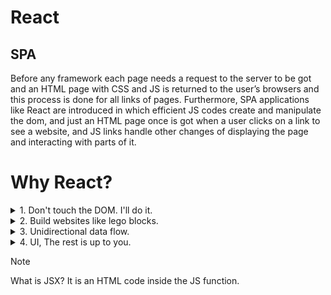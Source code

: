# React
## SPA
Before any framework each page needs a request to the server to be got and an HTML page with CSS and JS is returned to the user’s browsers and this process is done for all links of pages. Furthermore, SPA applications like React are introduced in which efficient JS codes create and manipulate the dom, and just an HTML page once is got when a user clicks on a link to see a website, and JS links handle other changes of displaying the page and interacting with parts of it.
# Why React?
<details>
<summary> 1. Don't touch the DOM. I'll do it. </summary>
  
### .What is DOM?
DOM (document object model) is what the browser uses to display a web app and JS simply manipulates this DOM. 
### .Declarative vs Imperative
#### Imperative
Imperative programming is instructional and cares about the step-by-step process.
#### Declarative
Declarative programming is driven by the result and describing this end result rather than the step-by-step process of getting to the result.
### For example

```ruby
//Imperative 
function addArtistNameToBody() {
  const bodyTag = document.querySelector('body')
  const divTag = document.createElement('div')
  let h1Tag = document.createElement('h1')
  h1Tag.innerText = "Mitski"
  divTag.append(h1Tag)
  bodyTag.append(divTag)
}
```
```ruby
//Declarative
class Artist extends Component {
  render() {
    return(
      <div>
        <h1>{this.props.name}</h1>
      </div>)
  }
}
```

The first is a prime example of the imperative search as it lays out each step of how the search function works and how it got to the result. This really illustrates the HOW and gives discrete ‘instructions’ to get to the desired result. In contrast, the declarative example focuses on purely the result and describes what this result will look like.
##.Differences between Declarative programming and Imperative one in changing DOM
In fact, in Imperative programming, you should tell JS what should do step by step to change the DOM in order for showing what you want as a result of an action of the user. Still, by Declarative programming it is React that decides what changes should be done to show what you want. Moreover, you just need to declare what the final state is and it finds the best way to do so inasmuch as changing DOM is a really expensive and it must done beneficially.

</details>
<details>

<summary> 2. Build websites like lego blocks.</summary>

### .Component Architecture
React has the idea of creating components for our web. Indeed, components are small and large parts of our app which are used to create our app. Generally, they are used in different sections of our project even in other projects. The point is that in React the components are simple JS functions which receive some data and inputs as props and return HTML inside of JS. In addition, components can be defined as functions or classes in React.
### Class component
```ruby
class Car extends React.Component {
  render() {
    return <h2>Hi, I am a Car!</h2>;
  }
}
```
```ruby
### Function Component
function Car() {
  return <h2>Hi, I am a Car!</h2>;
}
```
</details>

<details>
<summary> 3. Unidirectional data flow.</summary>
  
### What is Virtual DOM?

 In our React app, we have states which contain our data and JSX components. In fact, the React library function uses them as inputs to create Virtual Dom. Virtual Dom is a JS tree-liked object that describes our app and says React and how it should update the actual DOM.
### What is unidirectional data flow?
It means that the flow of changing Virtual DOM and passing data is from the parent components to their children and consequently one-way data flow makes debugging much easier. When the developer knows where the data is coming from and where it is going, they can dry run (or use tools) to find the problems more efficiently.
</details>

<details>
<summary> 4. UI, The rest is up to you.</summary>

  
Because React is just a library to create the Virtual DOM to change the UIs of different apps it can be used in other types of applications namely Desktop applications, and VR applications.

The point is that when we install the React library we install both the core React library to create Virtual DOM and the React Dom library which interacts with the actual DOM and implements Virtual DOM’s changes on the actual DOM on the browser.
</details>

> [!NOTE]
> What is JSX?
> It is an HTML code inside the JS function.
